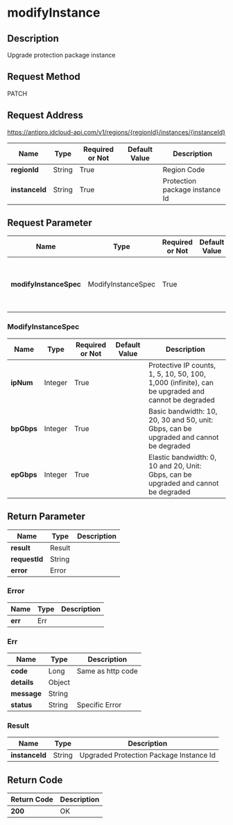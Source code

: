 # modifyInstance


## Description
Upgrade protection package instance

## Request Method
PATCH

## Request Address
https://antipro.jdcloud-api.com/v1/regions/{regionId}/instances/{instanceId}

|Name|Type|Required or Not|Default Value|Description|
|---|---|---|---|---|
|**regionId**|String|True| |Region Code|
|**instanceId**|String|True| |Protection package instance Id|

## Request Parameter
|Name|Type|Required or Not|Default Value|Description|
|---|---|---|---|---|
|**modifyInstanceSpec**|ModifyInstanceSpec|True| |Upgrade protection package instance request parameter|

### ModifyInstanceSpec
|Name|Type|Required or Not|Default Value|Description|
|---|---|---|---|---|
|**ipNum**|Integer|True| |Protective IP counts, 1, 5, 10, 50, 100, 1,000 (infinite), can be upgraded and cannot be degraded|
|**bpGbps**|Integer|True| |Basic bandwidth: 10, 20, 30 and 50, unit: Gbps, can be upgraded and cannot be degraded|
|**epGbps**|Integer|True| |Elastic bandwidth: 0, 10 and 20, Unit: Gbps, can be upgraded and cannot be degraded|

## Return Parameter
|Name|Type|Description|
|---|---|---|
|**result**|Result| |
|**requestId**|String| |
|**error**|Error| |

### Error
|Name|Type|Description|
|---|---|---|
|**err**|Err| |
### Err
|Name|Type|Description|
|---|---|---|
|**code**|Long|Same as http code|
|**details**|Object| |
|**message**|String| |
|**status**|String|Specific Error|
### Result
|Name|Type|Description|
|---|---|---|
|**instanceId**|String|Upgraded Protection Package Instance Id|

## Return Code
|Return Code|Description|
|---|---|
|**200**|OK|
